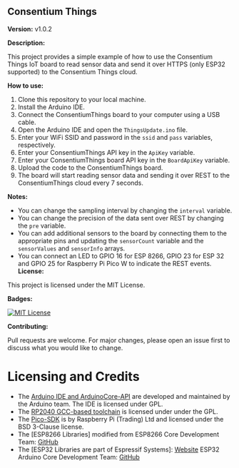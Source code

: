 ## Consentium Things

**Version:** v1.0.2

**Description:**

This project provides a simple example of how to use the Consentium Things IoT board to read sensor data and send it over HTTPS (only ESP32 supported) to the Consentium Things cloud.

**How to use:**

1. Clone this repository to your local machine.
2. Install the Arduino IDE.
3. Connect the ConsentiumThings board to your computer using a USB cable.
4. Open the Arduino IDE and open the `ThingsUpdate.ino` file.
5. Enter your WiFi SSID and password in the `ssid` and `pass` variables, respectively.
6. Enter your ConsentiumThings API key in the `ApiKey` variable.
7. Enter your ConsentiumThings board API key in the `BoardApiKey` variable.
8. Upload the code to the ConsentiumThings board.
9. The board will start reading sensor data and sending it over REST to the ConsentiumThings cloud every 7 seconds.

**Notes:**

* You can change the sampling interval by changing the `interval` variable.
* You can change the precision of the data sent over REST by changing the `pre` variable.
* You can add additional sensors to the board by connecting them to the appropriate pins and updating the `sensorCount` variable and the `sensorValues` and `sensorInfo` arrays.
* You can connect an LED to GPIO 16 for ESP 8266, GPIO 23 for ESP 32 and GPIO 25 for Raspberry Pi Pico W to indicate the REST events.
**License:**

This project is licensed under the MIT License.

**Badges:**

[![MIT License](https://img.shields.io/badge/license-MIT-blue.svg)](LICENSE)

**Contributing:**

Pull requests are welcome. For major changes, please open an issue first to discuss what you would like to change.

# Licensing and Credits
* The [Arduino IDE and ArduinoCore-API](https://arduino.cc) are developed and maintained by the Arduino team. The IDE is licensed under GPL.
* The [RP2040 GCC-based toolchain](https://github.com/earlephilhower/pico-quick-toolchain) is licensed under under the GPL.
* The [Pico-SDK](https://github.com/raspberrypi/pico-sdk) is by Raspberry Pi (Trading) Ltd and licensed under the BSD 3-Clause license.
* The [ESP8266 Libraries] modified from ESP8266 Core Development Team: [GitHub](https://github.com/esp8266/Arduino)
* The [ESP32 Libraries are part of Espressif Systems]: [Website](https://www.espressif.com/) ESP32 Arduino Core Development Team: [GitHub](https://github.com/espressif/arduino-esp32)
  
